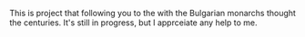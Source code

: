 This is project that following you to the with the Bulgarian monarchs thought the centuries.
It's still in progress, but I apprceiate any help to me.